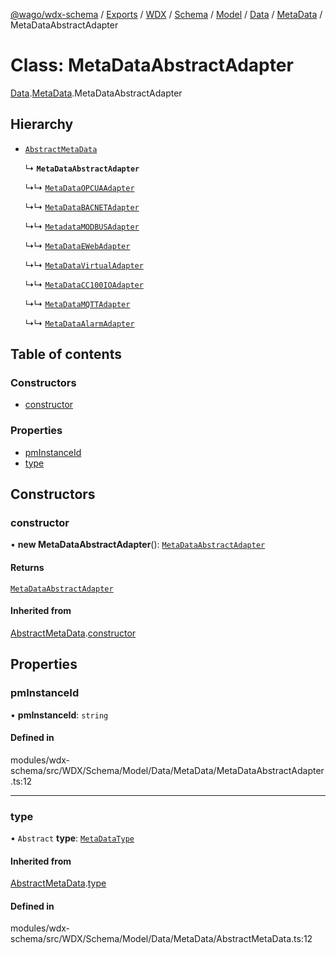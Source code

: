 [@wago/wdx-schema](../README.md) / [Exports](../modules.md) / [WDX](../modules/WDX.md) / [Schema](../modules/WDX.Schema.md) / [Model](../modules/WDX.Schema.Model.md) / [Data](../modules/WDX.Schema.Model.Data.md) / [MetaData](../modules/WDX.Schema.Model.Data.MetaData.md) / MetaDataAbstractAdapter

# Class: MetaDataAbstractAdapter

[Data](../modules/WDX.Schema.Model.Data.md).[MetaData](../modules/WDX.Schema.Model.Data.MetaData.md).MetaDataAbstractAdapter

## Hierarchy

- [`AbstractMetaData`](WDX.Schema.Model.Data.MetaData.AbstractMetaData.md)

  ↳ **`MetaDataAbstractAdapter`**

  ↳↳ [`MetaDataOPCUAAdapter`](WDX.Schema.Model.Data.MetaData.MetaDataOPCUAAdapter.md)

  ↳↳ [`MetaDataBACNETAdapter`](WDX.Schema.Model.Data.MetaData.MetaDataBACNETAdapter.md)

  ↳↳ [`MetadataMODBUSAdapter`](WDX.Schema.Model.Data.MetaData.MetadataMODBUSAdapter.md)

  ↳↳ [`MetaDataEWebAdapter`](WDX.Schema.Model.Data.MetaData.MetaDataEWebAdapter.md)

  ↳↳ [`MetaDataVirtualAdapter`](WDX.Schema.Model.Data.MetaData.MetaDataVirtualAdapter.md)

  ↳↳ [`MetaDataCC100IOAdapter`](WDX.Schema.Model.Data.MetaData.MetaDataCC100IOAdapter.md)

  ↳↳ [`MetaDataMQTTAdapter`](WDX.Schema.Model.Data.MetaData.MetaDataMQTTAdapter.md)

  ↳↳ [`MetaDataAlarmAdapter`](WDX.Schema.Model.Data.MetaData.MetaDataAlarmAdapter.md)

## Table of contents

### Constructors

- [constructor](WDX.Schema.Model.Data.MetaData.MetaDataAbstractAdapter.md#constructor)

### Properties

- [pmInstanceId](WDX.Schema.Model.Data.MetaData.MetaDataAbstractAdapter.md#pminstanceid)
- [type](WDX.Schema.Model.Data.MetaData.MetaDataAbstractAdapter.md#type)

## Constructors

### constructor

• **new MetaDataAbstractAdapter**(): [`MetaDataAbstractAdapter`](WDX.Schema.Model.Data.MetaData.MetaDataAbstractAdapter.md)

#### Returns

[`MetaDataAbstractAdapter`](WDX.Schema.Model.Data.MetaData.MetaDataAbstractAdapter.md)

#### Inherited from

[AbstractMetaData](WDX.Schema.Model.Data.MetaData.AbstractMetaData.md).[constructor](WDX.Schema.Model.Data.MetaData.AbstractMetaData.md#constructor)

## Properties

### pmInstanceId

• **pmInstanceId**: `string`

#### Defined in

modules/wdx-schema/src/WDX/Schema/Model/Data/MetaData/MetaDataAbstractAdapter.ts:12

___

### type

• `Abstract` **type**: [`MetaDataType`](../enums/WDX.Schema.Model.Data.MetaData.MetaDataType.md)

#### Inherited from

[AbstractMetaData](WDX.Schema.Model.Data.MetaData.AbstractMetaData.md).[type](WDX.Schema.Model.Data.MetaData.AbstractMetaData.md#type)

#### Defined in

modules/wdx-schema/src/WDX/Schema/Model/Data/MetaData/AbstractMetaData.ts:12
